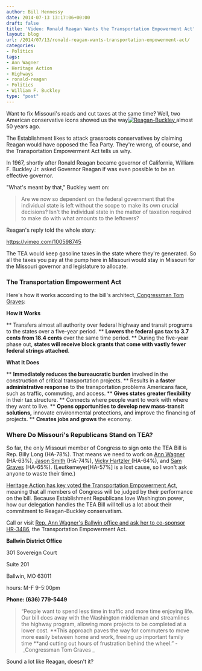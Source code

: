 ```yaml
---
author: Bill Hennessy
date: 2014-07-13 13:17:06+00:00
draft: false
title: 'Video: Ronald Reagan Wants the Transportation Empowerment Act'
layout: blog
url: /2014/07/13/ronald-reagan-wants-transportation-empowerment-act/
categories:
- Politics
tags:
- Ann Wagner
- Heritage Action
- Highways
- ronald-reagan
- Politics
- William F. Buckley
type: "post"
---
```


Want to fix Missouri's roads and cut taxes at the same time? Well, two American conservative icons showed us the way[![Reagan-Buckley](https://hennessysview.com/wp-content/uploads/2014/07/Reagan-Buckley-300x225.png)
](https://hennessysview.com/2014/07/11/ronald-reagan-wants-transportation-empowerment-act/reagan-buckley/#main) almost 50 years ago.

The Establishment likes to attack grassroots conservatives by claiming Reagan would have opposed the Tea Party. They're wrong, of course, and the Transportation Empowerment Act tells us why.

In 1967, shortly after Ronald Reagan became governor of California, William F. Buckley Jr. asked Governor Reagan if was even possible to be an effective governor.

"What's meant by that," Buckley went on:



> Are we now so dependent on the federal government that the individual state is left without the scope to make its own crucial decisions? Isn't the individual state in the matter of taxation required to make do with what amounts to the leftovers?



Reagan's reply told the whole story:

https://vimeo.com/100598745

The TEA would keep gasoline taxes in the state where they're generated. So all the taxes you pay at the pump here in Missouri would stay in Missouri for the Missouri governor and legislature to allocate.



### The Transportation Empowerment Act



Here's how it works according to the bill's architect,[ Congressman Tom Graves](https://tomgraves.house.gov/tea/):

**How it Works**




** Transfers almost all authority over federal highway and transit programs to the states over a five-year period.
** **Lowers the federal gas tax to 3.7 cents from 18.4 cents** over the same time period.
** During the five-year phase out, **states will receive block grants that come with vastly fewer federal strings attached**.




**What It Does**






** **Immediately reduces the bureaucratic burden** involved in the construction of critical transportation projects.
** Results in a **faster administrative response** to the transportation problems Americans face, such as traffic, commuting, and access.
** **Gives states greater flexibility** in their tax structure.
** Connects where people want to work with where they want to live.
** **Opens opportunities to develop new mass-transit solutions,** innovate environmental protections, and improve the financing of projects.
** **Creates jobs and grows** the economy.




### Where Do Missouri's Republicans Stand on TEA?



So far, the only Missouri member of Congress to sign onto the TEA Bill is Rep. Billy Long (HA-78%). That means we need to work on [Ann Wagner](https://www.heritageactionscorecard.com/members/member/W000812) (HA-63%), [Jason Smith](https://www.heritageactionscorecard.com/members/member/S001195) (HA-74%), [Vicky Hartzler ](https://www.heritageactionscorecard.com/members/member/H001053)(HA-64%), and [Sam Graves](https://www.heritageactionscorecard.com/members/member/G000546) (HA-65%). (Leutkemeyer[HA-57%] is a lost cause, so I won't ask anyone to waste their time.)

[Heritage Action has key voted the Transportation Empowerment Act](https://heritageaction.com/key-votes/co-sponsorship-transportation-empowerment-act/), meaning that all members of Congress will be judged by their performance on the bill. Because Establishment Republicans love Washington power, how our delegation handles the TEA Bill will tell us a lot about their commitment to Reagan-Buckley conservatism.

Call or visit [Rep. Ann Wagner's Ballwin office and ask her to co-sponsor HR-3486](https://heritageaction.com/key-votes/co-sponsorship-transportation-empowerment-act/), the Transportation Empowerment Act.



**Ballwin District Office**








301 Sovereign Court




Suite 201








Ballwin, MO 63011







hours: M-F 9-5:00pm

**Phone: (636) 779-5449**


> “People want to spend less time in traffic and more time enjoying life. Our bill does away with the Washington middleman and streamlines the highway program, allowing more projects to be completed at a lower cost. **This approach paves the way for commuters to move more easily between home and work, freeing up important family time **and cutting out hours of frustration behind the wheel.” - _Congressman Tom Graves
_


Sound a lot like Reagan, doesn't it?


